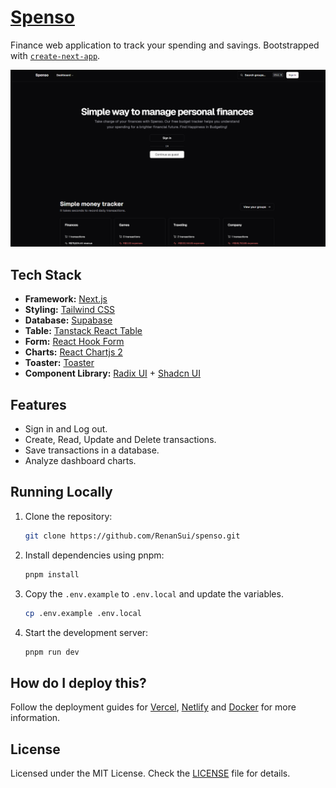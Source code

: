 # [Spenso](https://spenso.vercel.app)

Finance web application to track your spending and savings.
Bootstrapped with [`create-next-app`](https://github.com/vercel/next.js/tree/canary/packages/create-next-app).

[![Spenso](./public/images/landing_page.png)](https://spenso.vercel.app)

## Tech Stack

- **Framework:** [Next.js](https://nextjs.org)
- **Styling:** [Tailwind CSS](https://tailwindcss.com)
- **Database:** [Supabase](https://supabase.com)
- **Table:** [Tanstack React Table](https://tanstack.com/table/v8)
- **Form:** [React Hook Form](https://react-hook-form.com)
- **Charts:** [React Chartjs 2](https://react-chartjs-2.js.org)
- **Toaster:** [Toaster](https://sonner.emilkowal.ski)
- **Component Library:** [Radix UI](https://www.radix-ui.com) + [Shadcn UI](https://ui.shadcn.com)

## Features

- Sign in and Log out.
- Create, Read, Update and Delete transactions.
- Save transactions in a database.
- Analyze dashboard charts.

## Running Locally

1. Clone the repository:

   ```bash
   git clone https://github.com/RenanSui/spenso.git
   ```

2. Install dependencies using pnpm:

   ```bash
   pnpm install
   ```

3. Copy the `.env.example` to `.env.local` and update the variables.

   ```bash
   cp .env.example .env.local
   ```

4. Start the development server:

   ```bash
   pnpm run dev
   ```

## How do I deploy this?

Follow the deployment guides for [Vercel](https://create.t3.gg/en/deployment/vercel), [Netlify](https://create.t3.gg/en/deployment/netlify) and [Docker](https://create.t3.gg/en/deployment/docker) for more information.

## License

Licensed under the MIT License. Check the [LICENSE](./LICENSE) file for details.
